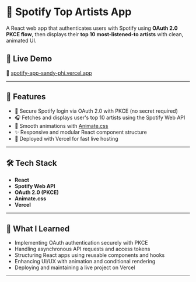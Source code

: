 # 🎵 Spotify Top Artists App

A React web app that authenticates users with Spotify using **OAuth 2.0 PKCE flow**, then displays their **top 10 most-listened-to artists** with clean, animated UI.

## 🚀 Live Demo

🔗 [spotify-app-sandy-phi.vercel.app](https://spotify-app-sandy-phi.vercel.app)

---

## 🔑 Features

- 🔐 Secure Spotify login via OAuth 2.0 with PKCE (no secret required)
- 🎧 Fetches and displays user's top 10 artists using the Spotify Web API
- 🎨 Smooth animations with [Animate.css](https://animate.style)
- ✨ Responsive and modular React component structure
- 🚀 Deployed with Vercel for fast live hosting

---

## 🛠️ Tech Stack

- **React**
- **Spotify Web API**
- **OAuth 2.0 (PKCE)**
- **Animate.css**
- **Vercel**

---

## 🧠 What I Learned

- Implementing OAuth authentication securely with PKCE
- Handling asynchronous API requests and access tokens
- Structuring React apps using reusable components and hooks
- Enhancing UI/UX with animation and conditional rendering
- Deploying and maintaining a live project on Vercel

---



